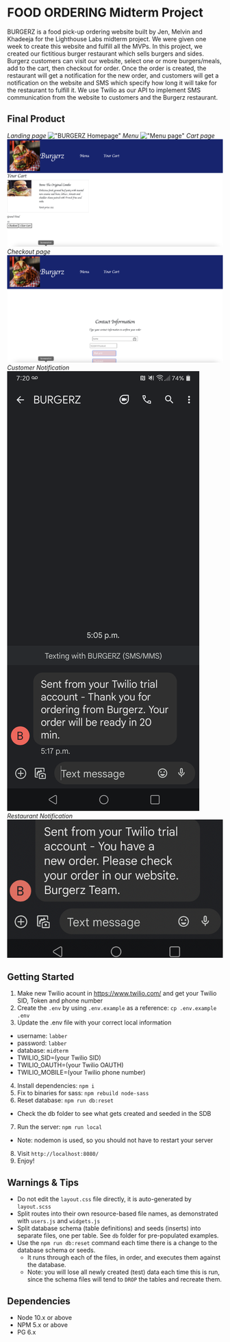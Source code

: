 # FOOD ORDERING Midterm Project
BURGERZ is a food pick-up ordering website built by Jen, Melvin and Khadeeja for the Lighthouse Labs midterm project.
We were given one week to create this website and fulfill all the MVPs.
In this project, we created our fictitious burger restaurant which sells burgers and sides.
Burgerz customers can visit our website, select one or more burgers/meals, add to the cart, then checkout for order.
Once the order is created, the restaurant will get a notification for the new order, and customers will get a notification on the website and SMS which specify how long it will take for the restaurant to fulfill it.
We use Twilio as our API to implement SMS communication from the website to customers and the Burgerz restaurant.
## Final Product
*Landing page*
!["BURGERZ Homepage"](https://github.com/jencaza33/midterm_project/blob/master/public/src/images/Homepage.png?raw=true)
*Menu*
!["Menu page"](https://github.com/jencaza33/midterm_project/blob/master/public/src/images/Menu.gif?raw=true)
*Cart page*
!["Cart page"](https://github.com/jencaza33/midterm_project/blob/master/public/src/images/cart.png?raw=true)
*Checkout page*
!["Checkout page"](https://github.com/jencaza33/midterm_project/blob/master/public/src/images/Checkout.png?raw=true)
*Customer Notification*
!["Customer Notification"](https://github.com/jencaza33/midterm_project/blob/master/public/src/images/Customer_not.png?raw=true)
*Restaurant Notification*
!["Restaurant Notifcation"](https://github.com/jencaza33/midterm_project/blob/master/public/src/images/Restaurant_not.png?raw=true)

## Getting Started
1. Make new Twilio acount in https://www.twilio.com/ and get your Twilio SID, Token and phone number
2. Create the `.env` by using `.env.example` as a reference: `cp .env.example .env`
3. Update the .env file with your correct local information 
  - username: `labber` 
  - password: `labber` 
  - database: `midterm`
  - TWILIO_SID=(your Twilio SID)
  - TWILIO_OAUTH=(your Twilio OAUTH)
  - TWILIO_MOBILE=(your Twilio phone number)
4. Install dependencies: `npm i`
5. Fix to binaries for sass: `npm rebuild node-sass`
6. Reset database: `npm run db:reset`
  - Check the db folder to see what gets created and seeded in the SDB
7. Run the server: `npm run local`
  - Note: nodemon is used, so you should not have to restart your server
8. Visit `http://localhost:8080/`
9. Enjoy!
## Warnings & Tips
- Do not edit the `layout.css` file directly, it is auto-generated by `layout.scss`
- Split routes into their own resource-based file names, as demonstrated with `users.js` and `widgets.js`
- Split database schema (table definitions) and seeds (inserts) into separate files, one per table. See `db` folder for pre-populated examples. 
- Use the `npm run db:reset` command each time there is a change to the database schema or seeds. 
  - It runs through each of the files, in order, and executes them against the database. 
  - Note: you will lose all newly created (test) data each time this is run, since the schema files will tend to `DROP` the tables and recreate them.
## Dependencies
- Node 10.x or above
- NPM 5.x or above
- PG 6.x
